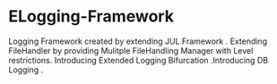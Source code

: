 # ELogging-Framework
Logging Framework created by extending JUL Framework . Extending  FileHandler by providing Mulitple FileHandling Manager with Level restrictions. Introducing Extended Logging Bifurcation  .Introducing DB Logging . 
